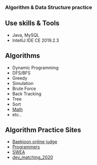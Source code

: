 ### Algorithm & Data Structure practice
## Use skills & Tools
- Java, MySQL
- IntelliJ IDE CE 2019.2.3
## Algorithms
- Dynamic Programming
- DFS/BFS
- Greedy
- Simulation
- Brute Force
- Back Tracking
- Tree
- Sort
- [Math](./Algorithms/Math/README.md)
- etc..
## Algorithm Practice Sites
- [Baekjoon online judge](./src/boj/)
- [Programmers](./src/programmers)
- [SWEA](./src/samsungsw)
- [dev_matching_2020](./src/dev_matching_2020)
   